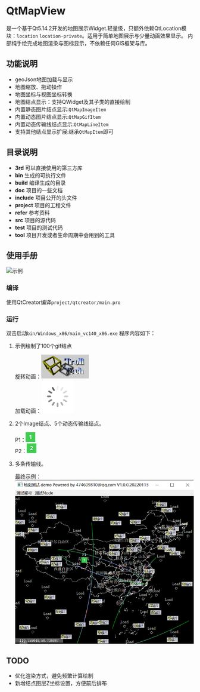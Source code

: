 # QtMapView
是一个基于Qt5.14.2开发的地图展示Widget.轻量级，只额外依赖QtLocation模块：```location``` ```location-private```。适用于简单地图展示与少量动画效果显示。
内部纯手绘完成地图渲染与图标显示，不依赖任何GIS框架与库。

## 功能说明
* geoJson地图加载与显示
* 地图缩放、拖动操作
* 地图坐标与视图坐标转换
* 地图结点显示：支持QWidget及其子类的直接绘制
* 内置静态图片结点显示:```QtMapImageItem```
* 内置动态图片结点显示:```QtMapGifItem```
* 内置动态传输线结点显示:```QtMapLineItem```
* 支持其他结点显示扩展:继承```QtMapItem```即可


## 目录说明

- **3rd** 可以直接使用的第三方库
- **bin** 生成的可执行文件
- **build** 编译生成的目录
- **doc** 项目的一些文档
- **include** 项目公开的头文件
- **project** 项目的工程文件
- **refer** 参考资料
- **src** 项目的源代码
- **test** 项目的测试代码
- **tool** 项目开发或者生命周期中会用到的工具

## 使用手册

![示例](images/example_02.gif) 

### 编译
使用QtCreator编译```project/qtcreator/main.pro```

### 运行
双击启动```bin/Windows_x86/main_vc140_x86.exe```
程序内容如下：
1. 示例绘制了100个gif结点

    旋转动画：![GIF1](bin/Windows_x86/images/animation.gif)   
    加载动画：![GIF1](bin/Windows_x86/images/doctran-loading.gif)
    
2. 2个Image结点、5个动态传输线结点。

    P1：![P1](bin/Windows_x86/images/01.png)   
    P2：![P2](bin/Windows_x86/images/02.png)
    
3. 多条传输线。

    最终示例：![示例](images/example_01.png)     
    

## TODO
* 优化渲染方式，避免频繁计算绘制
* 新增结点图层Z坐标设置，方便前后排布
